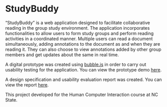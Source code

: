 # StudyBuddy

“StudyBuddy” is a web application designed to facilitate collaborative reading in the group
study environment. The application incorporates functionalities to allow users to form study
groups and perform reading activities in a coordinated manner. Multiple users can read a
document simultaneously, adding annotations to the document as and when they are
reading it. They can also choose to view annotations added by other group members and
get updates about the same in real time.

A digital prototype was created using [bubble.is](https://bubble.is/) in order to carry out usability testing for the application. You can view the prototype demo [here](https://youtu.be/JLy0BOBPbq0).

A design specification and usability evaluation report was created. You can view the report [here](https://github.com/aapise/StudyBuddy/blob/master/StudyBuddy.pdf).

This project developed for the Human Computer Interaction course at NC State.
